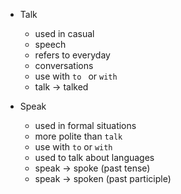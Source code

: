 - Talk
  - used in casual
  - speech
  - refers to everyday
  - conversations
  - use with `to ` or `with`
  - talk -> talked

- Speak
  - used in formal situations
  - more polite than `talk`
  - use with `to` or `with`
  - used to talk about languages
  - speak -> spoke (past tense)
  - speak -> spoken (past participle)

